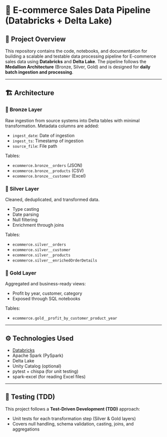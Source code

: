 # 🛒 E-commerce Sales Data Pipeline (Databricks + Delta Lake)

## 📘 Project Overview

This repository contains the code, notebooks, and documentation for building a scalable and testable data processing pipeline for E-commerce sales data using **Databricks** and **Delta Lake**. The pipeline follows the **Medallion Architecture** (Bronze, Silver, Gold) and is designed for **daily batch ingestion and processing**.

---

## 🏗️ Architecture

### 🥉 Bronze Layer
Raw ingestion from source systems into Delta tables with minimal transformation. Metadata columns are added:
- `ingest_date`: Date of ingestion
- `ingest_ts`: Timestamp of ingestion
- `source_file`: File path

Tables:
- `ecommerce.bronze__orders` (JSON)
- `ecommerce.bronze__products` (CSV)
- `ecommerce.bronze__customer` (Excel)

### 🥈 Silver Layer
Cleaned, deduplicated, and transformed data.
- Type casting
- Date parsing
- Null filtering
- Enrichment through joins

Tables:
- `ecommerce.silver__orders`
- `ecommerce.silver__customer`
- `ecommerce.silver__products`
- `ecommerce.silver__enrichedOrderDetails`

### 🥇 Gold Layer
Aggregated and business-ready views:
- Profit by year, customer, category
- Exposed through SQL notebooks

Tables:
- `ecommerce.gold__profit_by_customer_product_year`

---

## ⚙️ Technologies Used

- [Databricks](https://www.databricks.com/)
- Apache Spark (PySpark)
- Delta Lake
- Unity Catalog (optional)
- pytest + chispa (for unit testing)
- spark-excel (for reading Excel files)

---

## 🧪 Testing (TDD)

This project follows a **Test-Driven Development (TDD)** approach:
- Unit tests for each transformation step (Silver & Gold layers)
- Covers null handling, schema validation, casting, joins, and aggregations



